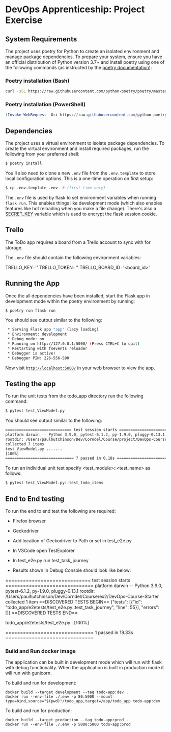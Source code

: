 # DevOps Apprenticeship: Project Exercise

## System Requirements

The project uses poetry for Python to create an isolated environment and manage package dependencies. To prepare your system, ensure you have an official distribution of Python version 3.7+ and install poetry using one of the following commands (as instructed by the [poetry documentation](https://python-poetry.org/docs/#system-requirements)):

### Poetry installation (Bash)

```bash
curl -sSL https://raw.githubusercontent.com/python-poetry/poetry/master/get-poetry.py | python
```

### Poetry installation (PowerShell)

```powershell
(Invoke-WebRequest -Uri https://raw.githubusercontent.com/python-poetry/poetry/master/get-poetry.py -UseBasicParsing).Content | python
```

## Dependencies

The project uses a virtual environment to isolate package dependencies. To create the virtual environment and install required packages, run the following from your preferred shell:

```bash
$ poetry install
```

You'll also need to clone a new `.env` file from the `.env.template` to store local configuration options. This is a one-time operation on first setup:

```bash
$ cp .env.template .env  # (first time only)
```

The `.env` file is used by flask to set environment variables when running `flask run`. This enables things like development mode (which also enables features like hot reloading when you make a file change). There's also a [SECRET_KEY](https://flask.palletsprojects.com/en/1.1.x/config/#SECRET_KEY) variable which is used to encrypt the flask session cookie.

## Trello

The ToDo app requires a board from a Trello account to sync with for storage.

The `.env` file should contain the following environment variables:

TRELLO_KEY='<key>'
TRELLO_TOKEN='<token>'
TRELLO_BOARD_ID='<board_id>'

## Running the App

Once the all dependencies have been installed, start the Flask app in development mode within the poetry environment by running:
```bash
$ poetry run flask run
```

You should see output similar to the following:
```bash
 * Serving Flask app "app" (lazy loading)
 * Environment: development
 * Debug mode: on
 * Running on http://127.0.0.1:5000/ (Press CTRL+C to quit)
 * Restarting with fsevents reloader
 * Debugger is active!
 * Debugger PIN: 226-556-590
```
Now visit [`http://localhost:5000/`](http://localhost:5000/) in your web browser to view the app.

## Testing the app

To run the unit tests from the todo_app directory run the following command:
```bash
$ pytest test_ViewModel.py
```

You should see output similar to the following:
```bash
============================= test session starts =================================================================
platform darwin -- Python 3.9.0, pytest-6.1.2, py-1.9.0, pluggy-0.13.1
rootdir: /Users/paulhutchinson/Dev/Corndel/Course/project/DevOps-Course-Starter/todo_app
collected 7 items               
test_ViewModel.py .......       
[100%]
============================== 7 passed in 0.18s ==================================================================
```

To run an individual unit test specify <test_module>::<test_name> as follows:
```bash
$ pytest test_ViewModel.py::test_todo_items
```

## End to End testing

To run the end to end test the following are required:
- Firefox browser
- Geckodriver
- Add location of Geckodriver to Path or set in test_e2e.py

- In VSCode open TestExplorer
- In test_e2e.py run test_task_journey
- Results shown in Debug Console should look like below:

============================= test session starts ==============================
platform darwin -- Python 3.9.0, pytest-6.1.2, py-1.9.0, pluggy-0.13.1
rootdir: /Users/paulhutchinson/Dev/Corndel/Course/ex2/DevOps-Course-Starter
collected 1 item
==DISCOVERED TESTS BEGIN==
{"tests": [{"id": "todo_app/e2etests/test_e2e.py::test_task_journey", "line": 55}], "errors": []}
==DISCOVERED TESTS END==

todo_app/e2etests/test_e2e.py .                                          [100%]

============================== 1 passed in 19.33s ==============================

### Build and Run docker image

The application can be built in development mode which will run with flask with debug functionality.
When the application is built in production mode it will run with gunicorn.

To build and run for development:
```
docker build --target development --tag todo-app:dev .
docker run --env-file ./.env -p 80:5000 --mount type=bind,source="$(pwd)"/todo_app,target=/app/todo_app todo-app:dev
```

To build and run for production: 
```
docker build --target production --tag todo-app:prod .
docker run --env-file ./.env -p 5000:5000 todo-app:prod
```